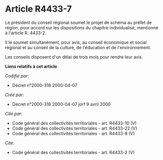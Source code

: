 # Article R4433-7

Le président du conseil régional soumet le projet de schéma au préfet de région, pour accord sur les dispositions du chapitre
individualisé, mentionné à l'article R. 4433-2.

Il le soumet simultanément, pour avis, au conseil économique et social régional et au conseil de la culture, de l'éducation
et de l'environnement.

Les conseils disposent d'un délai de trois mois pour rendre leur avis.

**Liens relatifs à cet article**

_Codifié par_:

  - Décret n°2000-318 2000-04-07

_Créé par_:

  - Décret n°2000-318 2000-04-07 jorf 9 avril 2000

_Cité par_:

  - Code général des collectivités territoriales - art. R4433-10 (V)
  - Code général des collectivités territoriales - art. R4433-22 (V)
  - Code général des collectivités territoriales - art. R4433-8 (V)

_Cite_:

  - Code général des collectivités territoriales - art. R4433-2 (V)
